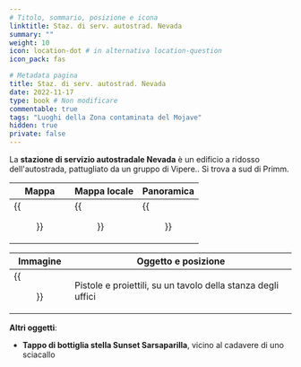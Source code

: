 ```yaml
---
# Titolo, sommario, posizione e icona
linktitle: Staz. di serv. autostrad. Nevada
summary: ""
weight: 10
icon: location-dot # in alternativa location-question
icon_pack: fas

# Metadata pagina
title: Staz. di serv. autostrad. Nevada
date: 2022-11-17
type: book # Non modificare
commentable: true
tags: "Luoghi della Zona contaminata del Mojave"
hidden: true
private: false
---
```


<div class="fnv">

La **stazione di servizio autostradale Nevada** è un edificio a ridosso dell'autostrada, pattugliato da un gruppo di Vipere.. Si trova a sud di Primm.

| Mappa | Mappa locale | Panoramica |
| ----- | ------------ | ---------- |
|  {{<figure src="fnv/Nevada_Highway_Patrol_Station_loc.webp">}}     |   {{<figure src="fnv/Nevada_Highway_Patrol_station_local_map.webp">}}           |    {{<figure src="fnv/NH_Patrol_Station.webp">}}        | 

| Immagine | Oggetto e posizione |
| -------- | ------------------- |
|  {{<figure src="fnv/Guns_and_Bullets_NHP_station.webp">}}        | Pistole e proiettili, su un tavolo  della stanza degli uffici                   |

**Altri oggetti**:
- **Tappo di bottiglia stella Sunset Sarsaparilla**, vicino al cadavere di uno sciacallo

</div>


